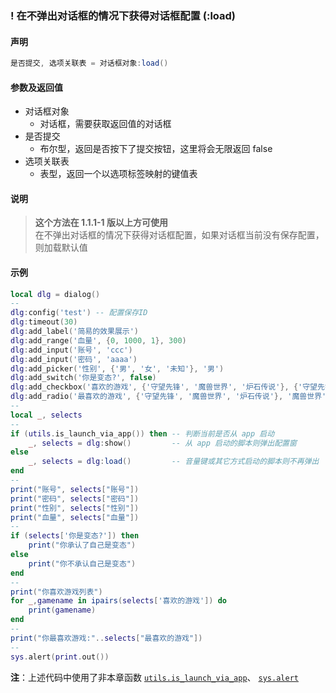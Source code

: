 ### \! 在不弹出对话框的情况下获得对话框配置 \(**:load**\)


#### 声明
```lua
是否提交, 选项关联表 = 对话框对象:load()
```


#### 参数及返回值
- 对话框对象
    - 对话框，需要获取返回值的对话框
- 是否提交
    - 布尔型，返回是否按下了提交按钮，这里将会无限返回 false
- 选项关联表
    - 表型，返回一个以选项标签映射的键值表


#### 说明
> **这个方法在 1\.1\.1\-1 版以上方可使用**  
> 在不弹出对话框的情况下获得对话框配置，如果对话框当前没有保存配置，则加载默认值  


#### 示例  
```lua
local dlg = dialog()
--
dlg:config('test') -- 配置保存ID
dlg:timeout(30)
dlg:add_label('简易的效果展示')
dlg:add_range('血量', {0, 1000, 1}, 300)
dlg:add_input('账号', 'ccc')
dlg:add_input('密码', 'aaaa')
dlg:add_picker('性别', {'男', '女', '未知'}, '男')
dlg:add_switch('你是变态?', false)
dlg:add_checkbox('喜欢的游戏', {'守望先锋', '魔兽世界', '炉石传说'}, {'守望先锋', '魔兽世界'})
dlg:add_radio('最喜欢的游戏', {'守望先锋', '魔兽世界', '炉石传说'}, '魔兽世界')
--
local _, selects
--
if (utils.is_launch_via_app()) then -- 判断当前是否从 app 启动
    _, selects = dlg:show()         -- 从 app 启动的脚本则弹出配置窗
else
    _, selects = dlg:load()         -- 音量键或其它方式启动的脚本则不再弹出
end
--
print("账号", selects["账号"])
print("密码", selects["密码"])
print("性别", selects["性别"])
print("血量", selects["血量"])
--
if (selects['你是变态?']) then
    print("你承认了自己是变态")
else
    print("你不承认自己是变态")
end
--
print("你喜欢游戏列表")
for _,gamename in ipairs(selects['喜欢的游戏']) do
    print(gamename)
end
--
print("你最喜欢游戏:"..selects["最喜欢的游戏"])
--
sys.alert(print.out())
```
**注**：上述代码中使用了非本章函数 [`utils.is_launch_via_app`](/Handbook/utils/utils.is_launch_via_app.md)、 [`sys.alert`](/Handbook/sys/sys.alert.md)

